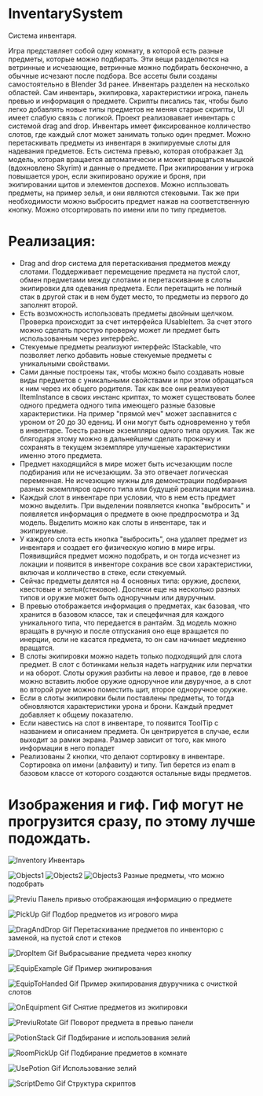 # InventarySystem
Система инвентаря. 

Игра представляет собой одну комнату, в которой есть разные предметы, которые можно подбирать. Эти вещи разделяются на ветринные и исчезающие, ветринные можно подбирать бесконечно, а обычные исчезают после подбора. Все ассеты были созданы самостоятельно в Blender 3d ранее. Инвентарь разделен на несколько областей. Сам инвентарь, экипировка, характеристики игрока, панель превью и информация о предмете. Скрипты писались так, чтобы было легко добавлять новые типы предметов не меняя старые скрипты, UI имеет слабую связь с логикой. 
Проект реализовавает инвентарь с системой drag and drop. Инвентарь имеет фиксированное колличество слотов, где каждый слот может занимать только один предмет. Можно перетаскивать предметы из инвентаря в экипируемые слоты для надевания предметов. Есть система превью, которая отображает 3д модель, которая вращается автоматически и может вращаться мышкой (вдохновлено Skyrim) и данные о предмете. При экипировании у игрока повышается урон, если экипировано оружие и броня, при экипировании щитов и элементов доспехов. Можно испльзовать предметы, на пример зелья, и они являются стековыми. Так же при необходимости можно выбросить предмет нажав на соответственную кнопку. Можно отсортировать по имени или по типу предметов.

# Реализация:
- Drag and drop система для перетаскивания предметов между слотами. Поддерживает перемещение предмета на пустой слот, обмен предметами между слотами и перетаскивание в слоты экипировки для одевания предмета. Если перетащить не полный стак в другой стак и в нем будет место, то предметы из первого до заполнят второй. 
- Есть возможность использовать предметы двойным щелчком. Проверка происходит за счет интерфейса IUsableItem. За счет этого можно сделать простую проверку может ли предмет быть использованным через интерфейс.
- Стекуемые предметы реализуют интерфейс IStackable, что позволяет легко добавить новые стекуемые предметы с уникальными свойствами.
- Сами данные построены так, чтобы можно было создавать новые виды предметов с уникальными свойствами и при этом обращаться к ним через их общего родителя. Так как все они реализуеют IItemInstance в своих инстанс криптах, то может существовать более одного предмета одного типа имеющего разные базовые характеристики. На пример "прямой меч" может заспавнится с уроном от 20 до 30 едениц. И они могут быть одновременно у тебя в инвентаре. Тоесть разные экземпляры одного типа оружия. Так же блягодаря этому можно в дальнейшем сделать прокачку и сохранять в текущем экземпляре улучшеные характеристики именно этого предмета.
- Предмет находящийся в мире может быть исчезающим после подбирания или не исчезающим. За это отвечает логическая переменная. Не исчезющие нужны для демонстрации подбирания разных экземпляров одного типа или будущей реализации магазина.
- Каждый слот в инвентаре при условии, что в нем есть предмет можно выделить. При выделении появляется кнопка "выбросить" и появляется информация о предмете в окне предпросмотра и 3д модель. Выделить можно как слоты в инвентаре, так и экипируемые.
- У каждого слота есть кнопка "выбросить", она удаляет предмет из инвентаря и создает его физическую копию в мире игры. Появивщийся предмет можно подобрать, и он тогда исчезнет из локации и появится в инвенторе сохранив все свои характеристики, включая и колличество в стеке, если стекуемый.
- Сейчас предметы делятся на 4 основных типа: оружие, доспехи, квестовые и зелья(стековое). Доспехи еще на несколько разных типов и оружие может быть одноручным или двуручным.
- В превью отображается информация о предметах, как базовая, что хранится в базовом классе, так и спецефичная для каждого уникального типа, что передается в рантайм. 3д модель можно вращать в ручную и после отпускания оно еще вращается по инерции, если не касатся предмета, то он сам начинает медленно вращатся.
- В слоты экипировки можно надеть только подходящий для слота предмет. В слот с ботинками нельзя надеть нагрудник или перчатки и на оборот. Слоты оружия разбиты на левое и правое, где в левое можно вставить любое оружие одноручное или двуручное, а в слот во второй руке можно поместить щит, второе одноручное оружие.
- Если в слоты экипировки были поставлены предметы, то тогда обновляются характеристики урона и брони. Каждый предмет добавляет к общему показателю.
- Если навестись на слот в инвентаре, то появится ToolTip с названием и описанием предмета. Он центрируется в случае, если выходит за рамки экрана. Размер зависит от того, как много информации в него попадет
- Реализованы 2 кнопки, что делают сортировку в инвентаре. Сортировка оп имени (алфавиту) и типу. Тип берется из enam в базовом классе от которого создаются остальные виды предметов.

# Изображения и гиф. Гиф могут не прогрузится сразу, по этому лучше подождать.
![Inventory](screenshots/Inventory.png) 
Инвентарь

![Objects1](screenshots/Objects1.png) 
![Objects2](screenshots/Objects2.png)
![Objects3](screenshots/Objects3.png) 
Разные предметы, что можно подобрать

![Previu](screenshots/Previu.png)
Панель привью отображающая информацию о предмете

![PickUp Gif](screenshots/PickUp.gif) 
Подбор предметов из игрового мира

![DragAndDrop Gif](screenshots/DragAndDrop.gif)
Перетаскивание предметов по инвенторю с заменой, на пустой слот и стеков

![DropItem Gif](screenshots/DropItem.gif)
Выбрасывание предмета через кнопку

![EquipExample Gif](screenshots/EquipExample.gif)
Пример экипирования

![EquipToHanded Gif](screenshots/EquipToHanded.gif)
Пример экипирования двуручника с очисткой слотов

![OnEquipment Gif](screenshots/OnEquipment.gif)
Снятие предметов из экипировки

![PreviuRotate Gif](screenshots/PreviuRotate.gif)
Поворот предмета в превью панели

![PotionStack Gif](screenshots/PotionStack.gif)
Подбирание и использования зелий

![RoomPickUp Gif](screenshots/RoomPickUp.gif)
Подбирание предметов в комнате

![UsePotion Gif](screenshots/UsePotion.gif)
Использование зелий

![ScriptDemo Gif](screenshots/ScriptDemo.gif)
Структура скриптов 

